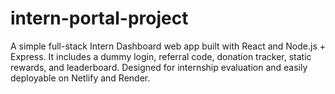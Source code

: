 # intern-portal-project
A simple full-stack Intern Dashboard web app built with React and Node.js + Express. It includes a dummy login, referral code, donation tracker, static rewards, and leaderboard. Designed for internship evaluation and easily deployable on Netlify and Render.
